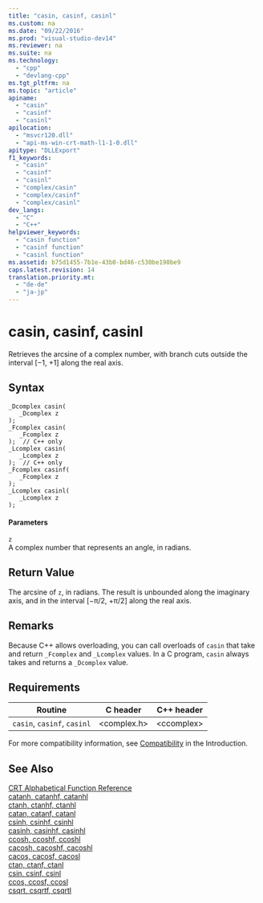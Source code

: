 ```yaml
---
title: "casin, casinf, casinl"
ms.custom: na
ms.date: "09/22/2016"
ms.prod: "visual-studio-dev14"
ms.reviewer: na
ms.suite: na
ms.technology: 
  - "cpp"
  - "devlang-cpp"
ms.tgt_pltfrm: na
ms.topic: "article"
apiname: 
  - "casin"
  - "casinf"
  - "casinl"
apilocation: 
  - "msvcr120.dll"
  - "api-ms-win-crt-math-l1-1-0.dll"
apitype: "DLLExport"
f1_keywords: 
  - "casin"
  - "casinf"
  - "casinl"
  - "complex/casin"
  - "complex/casinf"
  - "complex/casinl"
dev_langs: 
  - "C"
  - "C++"
helpviewer_keywords: 
  - "casin function"
  - "casinf function"
  - "casinl function"
ms.assetid: b75d1455-7b1e-43b0-bd46-c530be190be9
caps.latest.revision: 14
translation.priority.mt: 
  - "de-de"
  - "ja-jp"
---
```

# casin, casinf, casinl
Retrieves the arcsine of a complex number, with branch cuts outside the interval [−1, +1] along the real axis.  
  
## Syntax  
  
```  
_Dcomplex casin(   
   _Dcomplex z   
);  
_Fcomplex casin(   
   _Fcomplex z   
);  // C++ only  
_Lcomplex casin(   
   _Lcomplex z   
);  // C++ only  
_Fcomplex casinf(   
   _Fcomplex z   
);  
_Lcomplex casinl(   
   _Lcomplex z   
);  
```  
  
#### Parameters  
 `z`  
 A complex number that represents an angle, in radians.  
  
## Return Value  
 The arcsine of `z`, in radians. The result is unbounded along the imaginary axis, and in the interval [−π/2, +π/2] along the real axis.  
  
## Remarks  
 Because C++ allows overloading, you can call overloads of `casin` that take and return `_Fcomplex` and `_Lcomplex` values. In a C program, `casin` always takes and returns a `_Dcomplex` value.  
  
## Requirements  
  
|Routine|C header|C++ header|  
|-------------|--------------|------------------|  
|`casin`,               `casinf`, `casinl`|<complex.h>|<ccomplex\>|  
  
 For more compatibility information, see [Compatibility](../VS_csharp/compatibility.md) in the Introduction.  
  
## See Also  
 [CRT Alphabetical Function Reference](../VS_csharp/crt-alphabetical-function-reference.md)   
 [catanh, catanhf, catanhl](../VS_csharp/catanh--catanhf--catanhl.md)   
 [ctanh, ctanhf, ctanhl](../VS_csharp/ctanh--ctanhf--ctanhl.md)   
 [catan, catanf, catanl](../VS_csharp/catan--catanf--catanl.md)   
 [csinh, csinhf, csinhl](../VS_csharp/csinh--csinhf--csinhl.md)   
 [casinh, casinhf, casinhl](../VS_csharp/casinh--casinhf--casinhl.md)   
 [ccosh, ccoshf, ccoshl](../VS_csharp/ccosh--ccoshf--ccoshl.md)   
 [cacosh, cacoshf, cacoshl](../VS_csharp/cacosh--cacoshf--cacoshl.md)   
 [cacos, cacosf, cacosl](../VS_csharp/cacos--cacosf--cacosl.md)   
 [ctan, ctanf, ctanl](../VS_csharp/ctan--ctanf--ctanl.md)   
 [csin, csinf, csinl](../VS_csharp/csin--csinf--csinl.md)   
 [ccos, ccosf, ccosl](../VS_csharp/ccos--ccosf--ccosl.md)   
 [csqrt, csqrtf, csqrtl](../VS_csharp/csqrt--csqrtf--csqrtl.md)